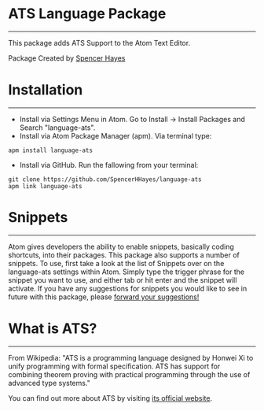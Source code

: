 # ATS Language Package
***
This package adds ATS Support to the Atom Text Editor.

Package Created by [Spencer Hayes](https://www.github.com/SpencerHHayes)
# Installation
***
* Install via Settings Menu in Atom. Go to Install -> Install Packages and Search "language-ats".
* Install via Atom Package Manager (apm). Via terminal type:
```
apm install language-ats
```

* Install via GitHub. Run the fallowing from your terminal:
```
git clone https://github.com/SpencerHHayes/language-ats
apm link language-ats
```

# Snippets
***
Atom gives developers the ability to enable snippets, basically coding shortcuts, into their packages. This package also supports a number of snippets. To use, first take a look at the list of Snippets over on the language-ats settings within Atom. Simply type the trigger phrase for the snippet you want to use, and either tab or hit enter and the snippet will activate. If you have any suggestions for snippets you would like to see in future with this package, please [forward your suggestions!](https://github.com/SpencerHHayes/language-ats)

# What is ATS?
***
From Wikipedia: "ATS is a programming language designed by Honwei Xi to unify programming with formal specification. ATS has support for combining theorem proving with practical programming through the use of advanced type systems."

You can find out more about ATS by visiting [its official website](http://www.ats-lang.org/).